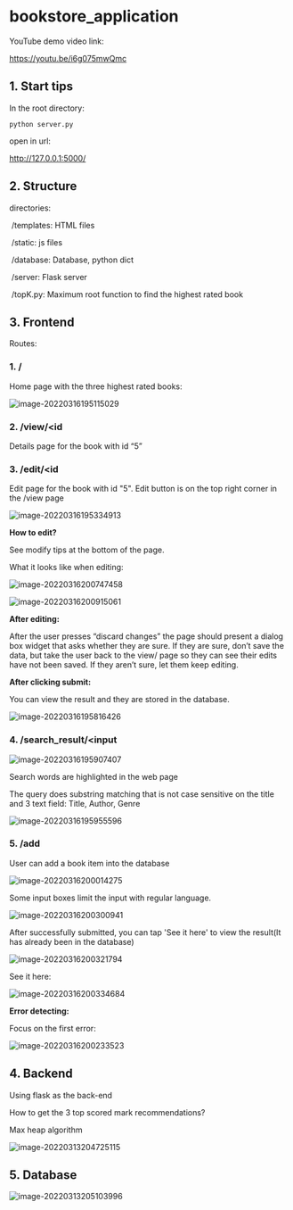 # bookstore_application

YouTube demo video link:

https://youtu.be/i6g075mwQmc

## 1. Start tips

In the root directory:

`python server.py`

open in url:

http://127.0.0.1:5000/

## 2. Structure

directories: 

​	/templates: HTML files

​	/static: js files

​	/database: Database, python dict

​	/server: Flask server

​	/topK.py: Maximum root function to find the highest rated book

## 3. Frontend

Routes: 

### 1. /

Home page with the three highest rated books:

![image-20220316195115029](README.assets/image-20220316195115029.png)

### 2. /view/<id

Details page for the book with id “5”



### 3. /edit/<id

Edit page for the book with id "5". Edit button is on the top right corner in the /view page

![image-20220316195334913](README.assets/image-20220316195334913.png)

**How to edit?**

See modify tips at the bottom of the page.

What it looks like when editing:

![image-20220316200747458](README.assets/image-20220316200747458.png)

![image-20220316200915061](README.assets/image-20220316200915061.png)

**After editing:**

After the user presses “discard changes” the page should present a dialog box widget that asks whether they are sure. If they are sure, don’t save the data, but take the user back to the view/<id> page so they can see their edits have not been saved. If they aren’t sure, let them keep editing.

**After clicking submit:**

You can view the result and they are stored in the database.

![image-20220316195816426](README.assets/image-20220316195816426.png)

### 4. /search_result/<input

![image-20220316195907407](README.assets/image-20220316195907407.png)

Search words are highlighted in the web page

The query does substring matching that is not case sensitive on the title and 3 text field: Title, Author, Genre

![image-20220316195955596](README.assets/image-20220316195955596.png)



### 5. /add

User can add a book item into the database

![image-20220316200014275](README.assets/image-20220316200014275.png)

Some input boxes limit the input with regular language.

![image-20220316200300941](README.assets/image-20220316200300941.png)

After successfully submitted, you can tap 'See it here' to view the result(It has already been in the database)

![image-20220316200321794](README.assets/image-20220316200321794.png)

See it here:

![image-20220316200334684](README.assets/image-20220316200334684.png)

**Error detecting:**

Focus on the first error:

![image-20220316200233523](README.assets/image-20220316200233523.png)

## 4. Backend

Using flask as the back-end

How to get the 3 top scored mark recommendations?

Max heap algorithm

![image-20220313204725115](README.assets/image-20220313204725115.png)

## 5. Database

![image-20220313205103996](README.assets/image-20220313205103996.png)
